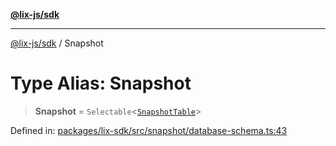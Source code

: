 [**@lix-js/sdk**](../README.md)

***

[@lix-js/sdk](../README.md) / Snapshot

# Type Alias: Snapshot

> **Snapshot** = `Selectable`\<[`SnapshotTable`](SnapshotTable.md)\>

Defined in: [packages/lix-sdk/src/snapshot/database-schema.ts:43](https://github.com/opral/monorepo/blob/985ffce1eb6542fd7d2a659b02ab83cb2ccd8d57/packages/lix-sdk/src/snapshot/database-schema.ts#L43)
